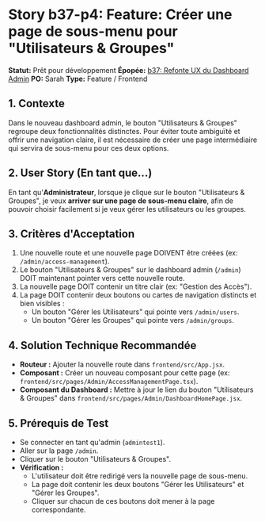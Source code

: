 # Story b37-p4: Feature: Créer une page de sous-menu pour "Utilisateurs & Groupes"

**Statut:** Prêt pour développement
**Épopée:** [b37: Refonte UX du Dashboard Admin](./epic-b37-refonte-ux-admin.md)
**PO:** Sarah
**Type:** Feature / Frontend

## 1. Contexte

Dans le nouveau dashboard admin, le bouton "Utilisateurs & Groupes" regroupe deux fonctionnalités distinctes. Pour éviter toute ambiguïté et offrir une navigation claire, il est nécessaire de créer une page intermédiaire qui servira de sous-menu pour ces deux options.

## 2. User Story (En tant que...)

En tant qu'**Administrateur**, lorsque je clique sur le bouton "Utilisateurs & Groupes", je veux **arriver sur une page de sous-menu claire**, afin de pouvoir choisir facilement si je veux gérer les utilisateurs ou les groupes.

## 3. Critères d'Acceptation

1.  Une nouvelle route et une nouvelle page DOIVENT être créées (ex: `/admin/access-management`).
2.  Le bouton "Utilisateurs & Groupes" sur le dashboard admin (`/admin`) DOIT maintenant pointer vers cette nouvelle route.
3.  La nouvelle page DOIT contenir un titre clair (ex: "Gestion des Accès").
4.  La page DOIT contenir deux boutons ou cartes de navigation distincts et bien visibles :
    *   Un bouton "Gérer les Utilisateurs" qui pointe vers `/admin/users`.
    *   Un bouton "Gérer les Groupes" qui pointe vers `/admin/groups`.

## 4. Solution Technique Recommandée

-   **Routeur :** Ajouter la nouvelle route dans `frontend/src/App.jsx`.
-   **Composant :** Créer un nouveau composant pour cette page (ex: `frontend/src/pages/Admin/AccessManagementPage.tsx`).
-   **Composant du Dashboard :** Mettre à jour le lien du bouton "Utilisateurs & Groupes" dans `frontend/src/pages/Admin/DashboardHomePage.jsx`.

## 5. Prérequis de Test

- Se connecter en tant qu'admin (`admintest1`).
- Aller sur la page `/admin`.
- Cliquer sur le bouton "Utilisateurs & Groupes".
- **Vérification :**
    - L'utilisateur doit être redirigé vers la nouvelle page de sous-menu.
    - La page doit contenir les deux boutons "Gérer les Utilisateurs" et "Gérer les Groupes".
    - Cliquer sur chacun de ces boutons doit mener à la page correspondante.
